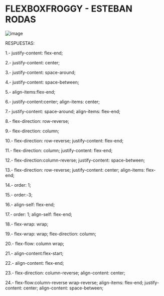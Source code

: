 # FLEXBOXFROGGY - ESTEBAN RODAS
![image](https://user-images.githubusercontent.com/85135244/143720107-0602ae88-0733-4665-9557-ef04afbef5d6.png)


RESPUESTAS:

1.- justify-content: flex-end;

2.- justify-content: center;

3.- justify-content: space-around;

4.- justify-content: space-between;

5.- align-items:flex-end;

6.- justify-content:center;
    align-items: center;

7.- justify-content: space-around;
    align-items: flex-end;

8.- flex-direction: row-reverse;

9.- flex-direction: column;

10.- flex-direction: row-reverse;
     justify-content: flex-end;

11.- flex-direction: column;
     justify-content: flex-end;

12.- flex-direction:column-reverse;
     justify-content: space-between;

13.- flex-direction: row-reverse;
     justify-content: center;
     align-items: flex-end;

14.- order: 1;

15.- order:-3;

16.- align-self: flex-end;

17.- order: 1;
     align-self: flex-end;

18.- flex-wrap: wrap;

19.- flex-wrap: wrap;
     flex-direction: column;

20.- flex-flow: column wrap;

21.- align-content:flex-start;

22.- align-content: flex-end;

23.- flex-direction: column-reverse;
     align-content: center;

24.- flex-flow:column-reverse wrap-reverse;
     align-items: flex-end;
     justify-content: center;
     align-content: space-between;
